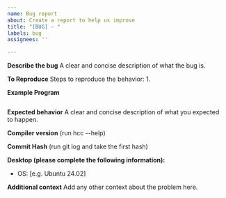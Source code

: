 ```yaml
---
name: Bug report
about: Create a report to help us improve
title: "[BUG] - "
labels: bug
assignees: ''

---
```


**Describe the bug**
A clear and concise description of what the bug is.

**To Reproduce**
Steps to reproduce the behavior:
1. 

**Example Program**
```hc
```

**Expected behavior**
A clear and concise description of what you expected to happen.

**Compiler version**
(run hcc --help)

**Commit Hash**
(run git log and take the first hash)

**Desktop (please complete the following information):**
 - OS: [e.g. Ubuntu 24.02]

**Additional context**
Add any other context about the problem here.
